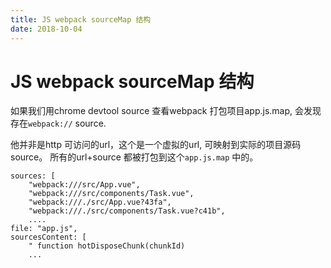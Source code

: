 ```yaml
---
title: JS webpack sourceMap 结构
date: 2018-10-04
---
```

# JS webpack sourceMap 结构
如果我们用chrome devtool source 查看webpack 打包项目app.js.map, 会发现存在`webpack://` source.

他并非是http 可访问的url，这个是一个虚拟的url, 可映射到实际的项目源码source。 所有的url+source 都被打包到这个`app.js.map` 中的。

    sources: [
        "webpack:///src/App.vue",
        "webpack:///src/components/Task.vue",
        "webpack:///./src/App.vue?43fa",
        "webpack:///./src/components/Task.vue?c41b",
        ....
    file: "app.js",
    sourcesContent: [
        " function hotDisposeChunk(chunkId) 
        ...